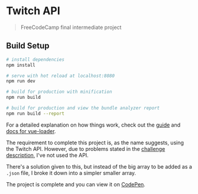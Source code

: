 # Twitch API

> FreeCodeCamp final intermediate project

## Build Setup

```bash
# install dependencies
npm install

# serve with hot reload at localhost:8080
npm run dev

# build for production with minification
npm run build

# build for production and view the bundle analyzer report
npm run build --report
```

For a detailed explanation on how things work, check out the [guide](http://vuejs-templates.github.io/webpack/) and [docs for vue-loader](http://vuejs.github.io/vue-loader).

The requirement to complete this project is, as the name suggests, using the Twitch API. However, due to problems stated in the [challenge description](https://www.freecodecamp.org/challenges/use-the-twitchtv-json-api), I've not used the API.

There's a solution given to this, but instead of the big array to be added as a `.json` file, I broke it down into a simpler smaller array.

The project is complete and you can view it on [CodePen](https://codepen.io/NAPOLEON039/full/RyEMgL/).
